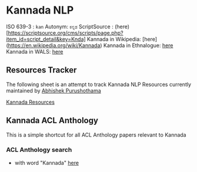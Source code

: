 # Kannada NLP
ISO 639-3 : `kan`
Autonym: `ಕನ್ನಡ`
ScriptSource : (here)[https://scriptsource.org/cms/scripts/page.php?item_id=script_detail&key=Knda]
Kannada in Wikipedia: [here] (https://en.wikipedia.org/wiki/Kannada)
Kannada in Ethnalogue: [here](https://www.ethnologue.com/language/kan/)
Kannada in WALS: [here](https://wals.info/languoid/lect/wals_code_knd)
## Resources Tracker
The following sheet is an attempt to track Kannada NLP Resources currently maintained by [Abhishek Purushothama](https://abhishek-p.github.io/)

[Kannada Resources](https://docs.google.com/spreadsheets/d/e/2PACX-1vRSxSC6uAJpwKhDorxLtf5uI2NY0ihMaWaZiALpy0kDA1L8vZkUTs0DY50DMEsQZl8metsqCBR7TFVs/pubhtml?gid=0&single=true)

## Kannada ACL Anthology
This is a simple shortcut for all ACL Anthology papers relevant to Kannada 

### ACL Anthology search
*  with word "Kannada" [here](https://aclanthology.org/search/?q=kannada)
